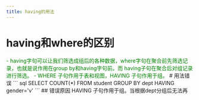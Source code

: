 ```yaml
---
title: having的用法
---
```


# having和where的区别
<font color='green'>
- having字句可以让我们筛选成组后的各种数据，where字句在聚合前先筛选记录，也就是说作用在group by和having字句前。而 having子句在聚合后对组记录进行筛选。
- WHERE 子句作用于表和视图，HAVING 子句作用于组。
</font>
# 用法错误
``` sql
SELECT COUNT(*) FROM student GROUP BY dept HAVING gender='v'
```
## 错误原因
HAVING 子句作用于组。当根据dept分组后无法再
